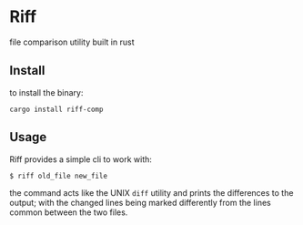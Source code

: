 # Riff
file comparison utility built in rust

## Install

to install the binary:
```
cargo install riff-comp
```

## Usage

Riff provides a simple cli to work with:
```
$ riff old_file new_file
```
the command acts like the UNIX ```diff``` utility and prints the differences to the output; with the changed lines
being marked differently from the lines common between the two files.
